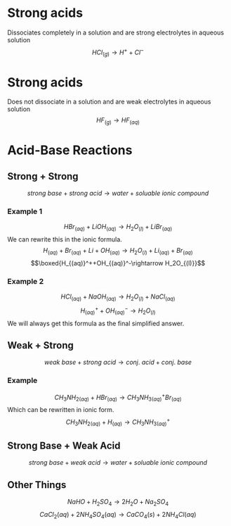 # Strong acids
Dissociates completely in a solution and are strong electrolytes in aqueous solution $$HCl_{(g)}\rightarrow H^++Cl^-$$
# Strong acids
Does not dissociate in a solution and are weak electrolytes in aqueous solution 
$$HF_{(g)}\rightarrow HF_{(aq)}$$
# Acid-Base Reactions
## Strong + Strong
$$strong\ base+strong\ acid\rightarrow water+soluable\ ionic\ compound$$

### Example 1
$$HBr_{(aq)}+LiOH_{(aq)}\rightarrow H_2O_{(l)}+LiBr_{(aq)}$$
We can rewrite this in the ionic formula. 
$$H_{(aq)}+Br_{(aq)}+Li+OH_{(aq)}\rightarrow H_2O_{(l)}+Li_{(aq)}+Br_{(aq)}$$
$$\boxed{H_{(aq)}^++OH_{(aq)}^-\rightarrow H_2O_{(l)}}$$
### Example 2
$$HCl_{(aq)}+NaOH_{(aq)}\rightarrow H_2O_{(l)}+NaCl_{(aq)}$$
$$H_{(aq)}^++OH_{(aq)}^-\rightarrow H_2O_{(l)}$$
We will always get this formula as the final simplified answer. 

## Weak + Strong
$$weak\ base+strong\ acid\rightarrow conj.\ acid+conj.\ base$$
### Example
$$CH_3NH_{2(aq)}+HBr_{(aq)}\rightarrow CH_3NH_{3(aq)}^+Br_{(aq)}$$
Which can be rewritten in ionic form.
$$CH_3NH_{2(aq)}+H_{(aq)}\rightarrow CH_3NH_{3(aq)}^+$$
## Strong Base + Weak Acid
$$strong\ base+weak\ acid\rightarrow water+soluable\ ionic\ compound$$



## Other Things
$$NaHO+H_2SO_4\rightarrow 2H_2O + Na_2SO_4$$
$$CaCl_2(aq) + 2NH_4SO_4(aq)\rightarrow CaCO_4(s)+2NH_4Cl(aq)$$
